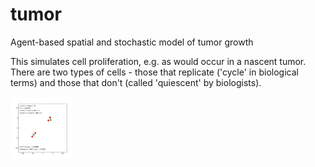 # tumor
Agent-based spatial and stochastic model of tumor growth

This simulates cell proliferation, e.g. as would occur in a nascent tumor. There are two types of cells - those that replicate ('cycle' in biological terms) and those that don't (called 'quiescent' by biologists). 

 <img src="data/tumor.gif" alt="tumor simulation" height="100" width="100"> 
